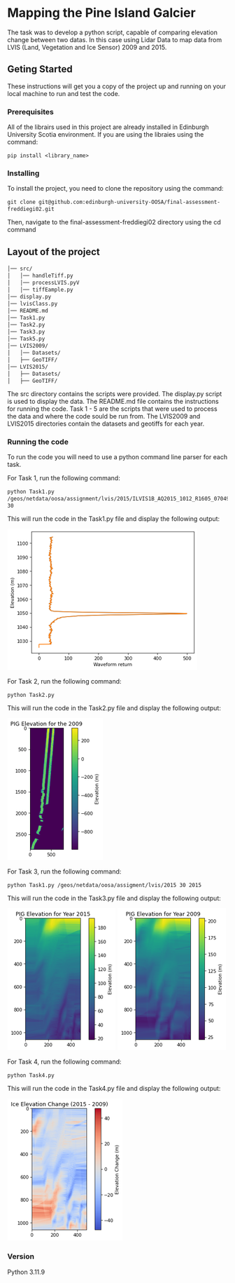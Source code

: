 # Mapping the Pine Island Galcier

The task was to develop a python script, capable of comparing elevation change between two datas. In this case using Lidar Data to map data from LVIS (Land, Vegetation and Ice Sensor) 2009 and 2015. 

## Geting Started

These instructions will get you a copy of the project up and running on your local machine to run and test the code.

### Prerequisites
All of the librairs used in this project are already installed in Edinburgh University Scotia environment. If you are using the libraies using the command:
```
pip install <library_name>
```

### Installing
To install the project, you need to clone the repository using the command:
```
git clone git@github.com:edinburgh-university-OOSA/final-assessment-freddiegi02.git
```
Then, navigate to the final-assessment-freddiegi02 directory using the cd command

## Layout of the project
```
│── src/
│   │── handleTiff.py
│   │── processLVIS.pyV
│   │── tiffEample.py
│── display.py
│── lvisClass.py
│── README.md
│── Task1.py
│── Task2.py
│── Task3.py
│── Task5.py
│── LVIS2009/
│   │── Datasets/
│   ├── GeoTIFF/
│── LVIS2015/
│   ├── Datasets/
│   ├── GeoTIFF/
```
The src directory contains the scripts were provided.
The display.py script is used to display the data. 
The README.md file contains the instructions for running the code.
Task 1 - 5 are the scripts that were used to process the data and where the code sould be run from.
The LVIS2009 and LVIS2015 directories contain the datasets and geotiffs for each year. 


### Running the code
To run the code you will need to use a python command line parser for each task.

For Task 1, run the following command:
```
python Task1.py /geos/netdata/oosa/assignment/lvis/2015/ILVIS1B_AQ2015_1012_R1605_070498.h5 30 
```
This will run the code in the Task1.py file and display the following output:

![Alt text](Output_Images/Waveform.png)

For Task 2, run the following command:
```
python Task2.py 
```
This will run the code in the Task2.py file and display the following output: 

![Alt text](Output_Images/PIG_Single_2009.png)


For Task 3, run the following command:
```
python Task1.py /geos/netdata/oosa/assigment/lvis/2015 30 2015
```
This will run the code in the Task3.py file and display the following output:


![Alt text](Output_Images/PIG2015.png) ![Alt text](Output_Images/PIG2009.png)

For Task 4, run the following command:
```
python Task4.py 
```
This will run the code in the Task4.py file and display the following output:

![Alt text](Output_Images/Elevation_Change.png)


### Version
Python 3.11.9
